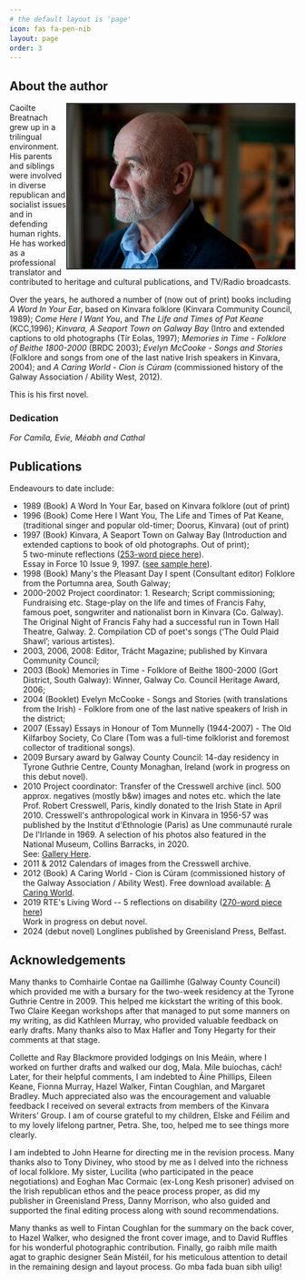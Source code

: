 ```yaml
---
# the default layout is 'page'
icon: fas fa-pen-nib
layout: page
order: 3
---
```


## About the author

<img src="/assets/small/caoilte-breatnach-02-colour.jpg" width="400" alt="Author Caoilte Breatnach 01" style='float: right; margin: 0 0 0 0px; border: #333333 2px solid;'>

Caoilte Breatnach grew up in a trilingual environment. His parents and siblings were involved in diverse republican and socialist issues and in defending human rights. He has worked as a professional translator and contributed to heritage and cultural publications, and TV/Radio broadcasts. 

Over the years, he authored a number of (now out of print) books including _A Word In Your Ear_, based on Kinvara folklore (Kinvara Community Council, 1989); _Come Here I Want You_, and _The Life and Times of Pat Keane_ (KCC,1996); _Kinvara, A Seaport Town on Galway Bay_ (Intro and extended captions to old photographs (Tír Eolas, 1997); _Memories in Time - Folklore of Beithe 1800-2000_ (BRDC 2003); _Evelyn McCooke - Songs and Stories_ (Folklore and songs from one of the last native Irish speakers in Kinvara, 2004); and _A Caring World - Cion is Cúram_ (commissioned history of the Galway Association / Ability West, 2012). 

This is his first novel.

### Dedication
_For Camíla, Evie, Méabh and Cathal_

## Publications

Endeavours to date include:
- 1989 (Book) A Word In Your Ear, based on Kinvara folklore (out of print) 
- 1996 (Book) Come Here I Want You, The Life and Times of Pat Keane, (traditional singer and popular old-timer; Doorus, Kinvara) (out of print)  
- 1997 (Book) Kinvara, A Seaport Town on Galway Bay (Introduction and extended captions to book of old photographs. Out of print);
<br>5 two-minute reflections (<a href="/assets/docs/RTE_Living_Word_1997-sample_01.pdf" target="_blank">253-word piece here</a>).
<br>Essay in Force 10 Issue 9, 1997. (<a href="/assets/docs/Force_10_extract.pdf" target="_blank">see sample here</a>). 
- 1998 (Book) Many's the Pleasant Day I spent (Consultant editor) Folklore from the Portumna area, South Galway; 
- 2000-2002 Project coordinator: 1. Research; Script commissioning; Fundraising etc. Stage-play on the life and times of Francis Fahy, famous poet, songwriter and nationalist born in Kinvara (Co. Galway). The Original Night of Francis Fahy had a successful run in Town Hall Theatre, Galway. 2. Compilation CD of poet's songs (‘The Ould Plaid Shawl’; various artistes).
- 2003, 2006, 2008: Editor, Trácht Magazine; published by Kinvara Community Council;
- 2003 (Book) Memories in Time - Folklore of Beithe 1800-2000 (Gort District, South Galway): Winner, Galway Co. Council Heritage Award, 2006; 
- 2004 (Booklet) Evelyn McCooke - Songs and Stories (with translations from the Irish) - Folklore from one of the last native speakers of Irish in the district; 
- 2007 (Essay) Essays in Honour of Tom Munnelly (1944-2007) - The Old Kilfarboy Society, Co Clare (Tom was a full-time folklorist and foremost collector of traditional songs).
- 2009 Bursary award by Galway County Council: 14-day residency in Tyrone Guthrie Centre, County Monaghan, Ireland (work in progress on this debut novel).
- 2010 Project coordinator: Transfer of the Cresswell archive (incl. 500 approx. negatives (mostly b&w) images and notes etc. which the late Prof. Robert Cresswell, Paris, kindly donated to the Irish State in April 2010. Cresswell's anthropological work in Kinvara in 1956-57 was published by the Institut d'Ethnologie (Paris) as Une communauté rurale De l'Irlande in 1969. A selection of his photos also featured in the National Museum, Collins Barracks, in 2020.<br>
See: <a href="https://kinvara.ie/old-kinvara/" target="_blank">Gallery Here</a>.
- 2011 & 2012 Calendars of images from the Cresswell archive.
- 2012 (Book) A Caring World - Cion is Cúram (commissioned history of the Galway Association / Ability West). Free download available: <a href="https://acaringworld.wordpress.com/" target="_blank">A Caring World</a>.
- 2019 RTE's Living Word -- 5 reflections on disability (<a href="/assets/docs/RTE_Living_Word_2019-sample_02.pdf" target="_blank">270-word piece here</a>)
<br>Work in progress on debut novel.
- 2024 (debut novel) Longlines published by Greenisland Press, Belfast.

## Acknowledgements

Many thanks to Comhairle Contae na Gaillimhe (Galway County Council) which provided me with a bursary for the two-week residency at the Tyrone Guthrie Centre in 2009. This helped me kickstart the writing of this book. Two Claire Keegan workshops after that managed to put some manners on my writing, as did Kathleen Murray, who provided valuable feedback on early drafts. Many thanks also to Max Hafler and Tony Hegarty for their comments at that stage.

Collette and Ray Blackmore provided lodgings on Inis Meáin, where I worked on further drafts and walked our dog, Mala. Míle buíochas, cách! Later, for their helpful comments, I am indebted to Áine Phillips, Eileen Keane, Fionna Murray, Hazel Walker, Fintan Coughlan, and Margaret Bradley. Much appreciated also was the encouragement and valuable feedback I received on several extracts from members of the Kinvara Writers’ Group. I am of course grateful to my children, Elske and Féilim and to my lovely lifelong partner, Petra. She, too, helped me to see things more clearly.

I am indebted to John Hearne for directing me in the revision process. Many thanks also to Tony Diviney, who stood by me as I delved into the richness of local folklore. My sister, Lucilita (who participated in the peace negotiations) and Eoghan Mac Cormaic (ex-Long Kesh prisoner) advised on the Irish republican ethos and the peace process proper, as did my publisher in Greenisland Press, Danny Morrison, who also guided and supported the final editing process along with sound recommendations.

Many thanks as well to Fintan Coughlan for the summary on the back cover, to Hazel Walker, who designed the front cover image, and to David Ruffles for his wonderful photographic contribution. Finally, go raibh míle maith agat to graphic designer Seán Mistéil, for his meticulous attention to detail in the remaining design and layout process. 
Go mba fada buan sibh uilig!